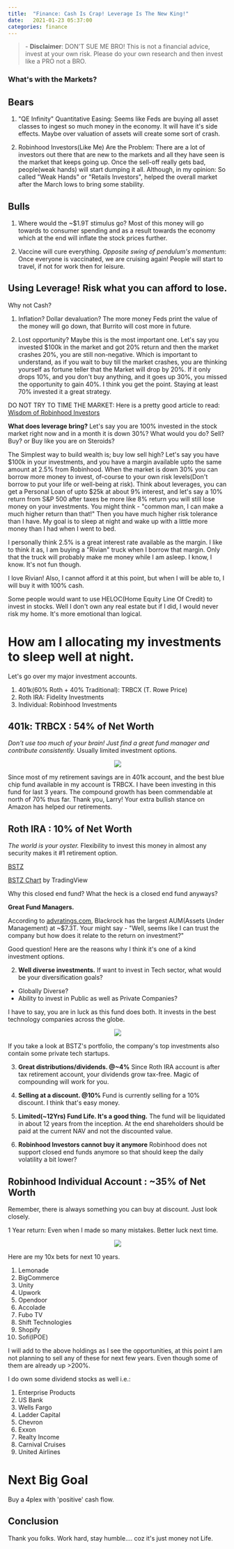 ```yaml
---
title:  "Finance: Cash Is Crap! Leverage Is The New King!"
date:   2021-01-23 05:37:00
categories: finance
---
```


> \- **Disclaimer**: DON'T SUE ME BRO! This is not a financial advice, invest at your own risk. Please do your own research and then invest like a PRO not a BRO.

### What's with the Markets?

## Bears

1. "QE Infinity"
Quantitative Easing: Seems like Feds are buying all asset classes to ingest so much money in the economy. It will have it's side effects. Maybe over valuation of assets will create some sort of crash.

2. Robinhood Investors(Like Me) Are the Problem:
There are a lot of investors out there that are new to the markets and all they have seen is the market that keeps going up. Once the sell-off really gets bad, people(weak hands) will start dumping it all. 
Although, in my opinion: So called "Weak Hands" or "Retails Investors", helped the overall market after the March lows to bring some stability.

## Bulls

1. Where would the ~$1.9T stimulus go?
Most of this money will go towards to consumer spending and as a result towards the economy which at the end will inflate the stock prices further.

2. Vaccine will cure everything.
*Opposite swing of pendulum's momentum*: Once everyone is vaccinated, we are cruising again! People will start to travel, if not for work then for leisure. 

## Using Leverage! Risk what you can afford to lose.
Why not Cash? 

1. Inflation? Dollar devaluation? 
The more money Feds print the value of the money will go down, that Burrito will cost more in future.

2. Lost opportunity? Maybe this is the most important one. Let's say you invested $100k in the market and got 20% return and then the market crashes 20%, you are still non-negative. 
Which is important to understand, as if you wait to buy till the market crashes, you are thinking yourself as fortune teller that the Market will drop by 20%.
If it only drops 10%, and you don't buy anything, and it goes up 30%, you missed the opportunity to gain 40%. I think you get the point.
Staying at least 70% invested it a great strategy. 

DO NOT TRY TO TIME THE MARKET: Here is a pretty good article to read: [Wisdom of Robinhood Investors](https://poseidon01.ssrn.com/delivery.php?ID=138112024094126014104007019016102093035082027001019058067030123120102127023090008063039067072095095116117088089082032029094005122102020119093007083127115029074118074003109116119108124106029068125&EXT=pdf&INDEX=TRUE)

**What does leverage bring?** 
Let's say you are 100% invested in the stock market right now and in a month it is down 30%? What would you do? Sell? Buy? or Buy like you are on Steroids?

The Simplest way to build wealth is; buy low sell high?
Let's say you have $100k in your investments, and you have a margin available upto the same amount at 2.5% from Robinhood.
When the market is down 30% you can borrow more money to invest, of-course to your own risk levels(Don't borrow to put your life or well-being at risk).
Think about leverages, you can get a Personal Loan of upto $25k at about 9% interest, and let's say a 10% return from S&P 500 after taxes be more like 8% return you will still lose money on your investments.
You might think - "common man, I can make a much higher return than that!" Then you have much higher risk tolerance than I have. My goal is to sleep at night and wake up with a little more money than I had when I went to bed.

I personally think 2.5% is a great interest rate available as the margin. I like to think it as, I am buying a "Rivian" truck when I borrow that margin. Only that the truck will probably make me money while I am asleep. I know, I know. It's not fun though.

I love Rivian! Also, I cannot afford it at this point, but when I will be able to, I will buy it with 100% cash.

Some people would want to use HELOC(Home Equity Line Of Credit) to invest in stocks. Well I don't own any real estate but if I did, I would never risk my home. It's more emotional than logical.

# How am I allocating my investments to sleep well at night.
Let's go over my major investment accounts.
1. 401k(60% Roth + 40% Traditional): TRBCX (T. Rowe Price)
2. Roth IRA: Fidelity Investments
3. Individual: Robinhood Investments

## 401k: TRBCX : 54% of Net Worth
*Don't use too much of your brain! Just find a great fund manager and contribute consistently.* Usually limited investment options.

<p align="center">
  <img src="./../../../../../assets/images/troweprice21.png"/>
</p>

Since most of my retirement savings are in 401k account, and the best blue chip fund available in my account is TRBCX. 
I have been investing in this fund for last 3 years. The compound growth has been commendable at north of 70% thus far.
Thank you, Larry! Your extra bullish stance on Amazon has helped our retirements.

## Roth IRA : 10% of Net Worth
*The world is your oyster.* Flexibility to invest this money in almost any security makes it #1 retirement option.

[BSTZ](https://www.blackrock.com/us/individual/products/308764/science-and-technology-trust-ii-class-fund)

<!-- TradingView Widget BEGIN -->
<div class="tradingview-widget-container">
  <div id="tradingview_89622"></div>
  <div class="tradingview-widget-copyright"><a href="https://www.tradingview.com/symbols/NYSE-BSTZ/" rel="noopener" target="_blank"><span class="blue-text">BSTZ Chart</span></a> by TradingView</div>
  <script type="text/javascript" src="https://s3.tradingview.com/tv.js"></script>
  <script type="text/javascript">
  new TradingView.widget(
  {
  "autosize": true,
  "symbol": "NYSE:BSTZ",
  "interval": "D",
  "timezone": "Etc/UTC",
  "theme": "light",
  "style": "2",
  "locale": "en",
  "toolbar_bg": "#f1f3f6",
  "enable_publishing": false,
  "withdateranges": true,
  "allow_symbol_change": true,
  "details": true,
  "container_id": "tradingview_89622"
}
  );
  </script>
</div>
<!-- TradingView Widget END -->

Why this closed end fund? What the heck is a closed end fund anyways?

**Great Fund Managers.**

According to [advratings.com](https://www.advratings.com/top-asset-management-firms), Blackrock has the largest AUM(Assets Under Management) at ~$7.3T.
Your might say - "Well, seems like I can trust the company but how does it relate to the return on investment?"

Good question! Here are the reasons why I think it's one of a kind investment options.

2. **Well diverse investments.**
If want to invest in Tech sector, what would be your diversification goals? 
* Globally Diverse?
* Ability to invest in Public as well as Private Companies?

I have to say, you are in luck as this fund does both. It invests in the best technology companies across the globe.

<p align="center">
  <img src="./../../../../../assets/images/bstz-g-d.png"/>
</p>

If you take a look at BSTZ's portfolio, the company's top investments also contain some private tech startups.

3. **Great distributions/dividends. @~4%**
Since Roth IRA account is after tax retirement account, your dividends grow tax-free. Magic of compounding will work for you.

4. **Selling at a discount. @10%**
Fund is currently selling for a 10% discount. I think that's easy money.

5. **Limited(~12Yrs) Fund Life. It's a good thing.**
The fund will be liquidated in about 12 years from the inception. At the end shareholders should be paid at the current NAV and not the discounted value.

6. **Robinhood Investors cannot buy it anymore**
Robinhood does not support closed end funds anymore so that should keep the daily volatility a bit lower?

## Robinhood Individual Account : ~35% of Net Worth
Remember, there is always something you can buy at discount. Just look closely.

1 Year return: Even when I made so many mistakes. Better luck next time.

<p align="center">
  <img src="./../../../../../assets/images/jan21robinhood.png"/>
</p>

Here are my 10x bets for next 10 years.
1. Lemonade
2. BigCommerce
3. Unity
4. Upwork
5. Opendoor
6. Accolade
7. Fubo TV
8. Shift Technologies
9. Shopify
10. Sofi(IPOE)

I will add to the above holdings as I see the opportunities, at this point I am not planning to sell any of these for next few years. Even though some of them are already up >200%.

I do own some dividend stocks as well i.e.:
1. Enterprise Products
2. US Bank
3. Wells Fargo
4. Ladder Capital
5. Chevron
6. Exxon
7. Realty Income
8. Carnival Cruises
9. United Airlines

# Next Big Goal
Buy a 4plex with 'positive' cash flow.

## Conclusion
Thank you folks. Work hard, stay humble.... coz it's just money not Life.


